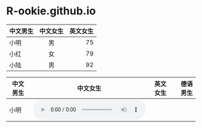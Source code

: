# R-ookie.github.io

中文男生|中文女生|英文女生|
-|:-:|-:
|小明|男|75|
|小红|女|79|
|小陆|男|92|


中文男生|中文女生|英文女生|德语男生
-|:-:|:-:|-:|
小明|<audio src="/home/zhangtao/mdata/data/female_tts/Wave/000098.wav" controls ></audio>|